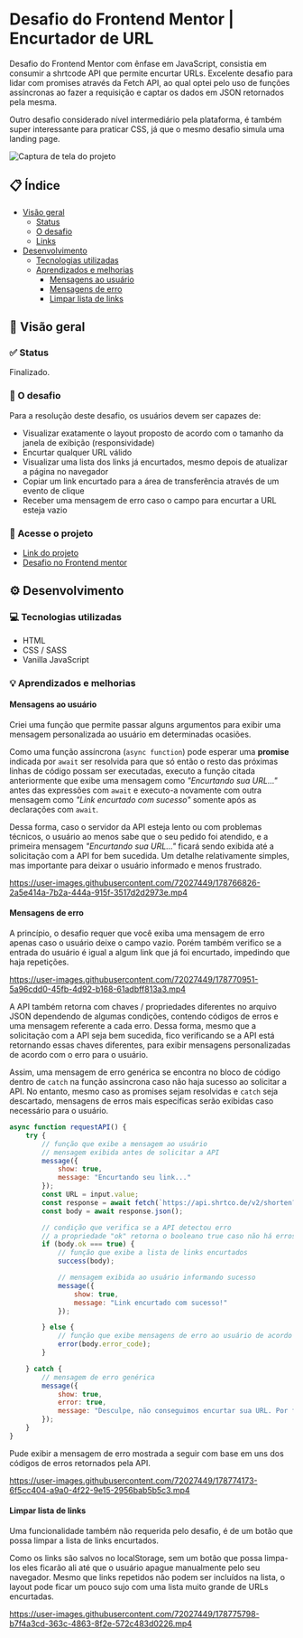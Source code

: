 # Desafio do Frontend Mentor | Encurtador de URL

Desafio do Frontend Mentor com ênfase em JavaScript, consistia em consumir a shrtcode API que permite encurtar URLs. Excelente desafio para lidar com promises através da Fetch API, ao qual optei pelo uso de funções assíncronas ao fazer a requisição e captar os dados em JSON retornados pela mesma.

Outro desafio considerado nível intermediário pela plataforma, é também super interessante para praticar CSS, já que o mesmo desafio simula uma landing page.

![Captura de tela do projeto](https://user-images.githubusercontent.com/72027449/178758576-4eaa105e-ccb0-405e-beef-f2297c040125.png)

## 📋 Índice

* [Visão geral](#-visão-geral)
    * [Status](#-status)
    * [O desafio](#-o-desafio)
    * [Links](#-acesse-o-projeto)
* [Desenvolvimento](#%EF%B8%8F-desenvolvimento)
    * [Tecnologias utilizadas](#-tecnologias-utilizadas)
    * [Aprendizados e melhorias](#-aprendizados-e-melhorias)
        * [Mensagens ao usuário](#mensagens-ao-usuário)
        * [Mensagens de erro](#mensagens-de-erro)
        * [Limpar lista de links](#limpar-lista-de-links)

## 🔎 Visão geral

### ✅ Status

Finalizado.

### 🏁 O desafio

Para a resolução deste desafio, os usuários devem ser capazes de:

* Visualizar exatamente o layout proposto de acordo com o tamanho da janela de exibição (responsividade)
* Encurtar qualquer URL válido
* Visualizar uma lista dos links já encurtados, mesmo depois de atualizar a página no navegador
* Copiar um link encurtado para a área de transferência através de um evento de clique
* Receber uma mensagem de erro caso o campo para encurtar a URL esteja vazio

### 🔗 Acesse o projeto

* [Link do projeto](https://leo-henrique.github.io/encurtador-de-url/)
* [Desafio no Frontend mentor](https://www.frontendmentor.io/challenges/url-shortening-api-landing-page-2ce3ob-G)

## ⚙️ Desenvolvimento

### 💻 Tecnologias utilizadas

* HTML
* CSS / SASS
* Vanilla JavaScript

### 💡 Aprendizados e melhorias

#### Mensagens ao usuário

Criei uma função que permite passar alguns argumentos para exibir uma mensagem personalizada ao usuário em determinadas ocasiões.

Como uma função assíncrona (`async function`) pode esperar uma **promise** indicada por `await` ser resolvida para que só então o resto das próximas linhas de código possam ser executadas, executo a função citada anteriormente que exibe uma mensagem como *"Encurtando sua URL..."* antes das expressões com `await` e executo-a novamente com outra mensagem como *"Link encurtado com sucesso"* somente após as declarações com `await`.

Dessa forma, caso o servidor da API esteja lento ou com problemas técnicos, o usuário ao menos sabe que o seu pedido foi atendido, e a primeira mensagem *"Encurtando sua URL..."* ficará sendo exibida até a solicitação com a API for bem sucedida. Um detalhe relativamente simples, mas importante para deixar o usuário informado e menos frustrado.

https://user-images.githubusercontent.com/72027449/178766826-2a5e414a-7b2a-444a-915f-3517d2d2973e.mp4

#### Mensagens de erro

A princípio, o desafio requer que você exiba uma mensagem de erro apenas caso o usuário deixe o campo vazio. Porém também verifico se a entrada do usuário é igual a algum link que já foi encurtado, impedindo que haja repetições.

https://user-images.githubusercontent.com/72027449/178770951-5a96cdd0-45fb-4d92-b168-61adbff813a3.mp4

A API também retorna com chaves / propriedades diferentes no arquivo JSON dependendo de algumas condições, contendo códigos de erros e uma mensagem referente a cada erro. Dessa forma, mesmo que a solicitação com a API seja bem sucedida, fico verificando se a API está retornando essas chaves diferentes, para exibir mensagens personalizadas de acordo com o erro para o usuário.

Assim, uma mensagem de erro genérica se encontra no bloco de código dentro de `catch` na função assíncrona caso não haja sucesso ao solicitar a API. No entanto, mesmo caso as promises sejam resolvidas e `catch` seja descartado, mensagens de erros mais específicas serão exibidas caso necessário para o usuário.

```js
async function requestAPI() {
    try {
        // função que exibe a mensagem ao usuário
        // mensagem exibida antes de solicitar a API
        message({
            show: true,
            message: "Encurtando seu link..."
        });
        const URL = input.value;
        const response = await fetch(`https://api.shrtco.de/v2/shorten?url=${URL}`);
        const body = await response.json();

        // condição que verifica se a API detectou erro
        // a propriedade "ok" retorna o booleano true caso não há erros e false caso haja
        if (body.ok === true) {
            // função que exibe a lista de links encurtados
            success(body);

            // mensagem exibida ao usuário informando sucesso
            message({
                show: true,
                message: "Link encurtado com sucesso!"
            });

        } else {
            // função que exibe mensagens de erro ao usuário de acordo com o código de erro retornado na propriedade "error_code" da API
            error(body.error_code);
        }

    } catch {
        // mensagem de erro genérica
        message({
            show: true,
            error: true,
            message: "Desculpe, não conseguimos encurtar sua URL. Por favor, tente novamente."
        });
    }
}
```

Pude exibir a mensagem de erro mostrada a seguir com base em uns dos códigos de erros retornados pela API. 

https://user-images.githubusercontent.com/72027449/178774173-6f5cc404-a9a0-4f22-9e15-2956bab5b5c3.mp4


#### Limpar lista de links

Uma funcionalidade também não requerida pelo desafio, é de um botão que possa limpar a lista de links encurtados.

Como os links são salvos no localStorage, sem um botão que possa limpa-los eles ficarão ali até que o usuário apague manualmente pelo seu navegador. Mesmo que links repetidos não podem ser incluídos na lista, o layout pode ficar um pouco sujo com uma lista muito grande de URLs encurtadas.

https://user-images.githubusercontent.com/72027449/178775798-b7f4a3cd-363c-4863-8f2e-572c483d0226.mp4